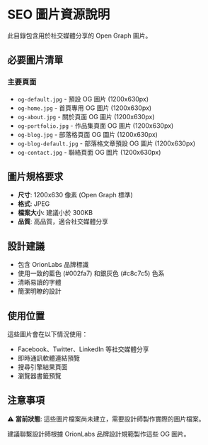 # SEO 圖片資源說明

此目錄包含用於社交媒體分享的 Open Graph 圖片。

## 必要圖片清單

### 主要頁面
- `og-default.jpg` - 預設 OG 圖片 (1200x630px)
- `og-home.jpg` - 首頁專用 OG 圖片 (1200x630px)
- `og-about.jpg` - 關於頁面 OG 圖片 (1200x630px)
- `og-portfolio.jpg` - 作品集頁面 OG 圖片 (1200x630px)
- `og-blog.jpg` - 部落格頁面 OG 圖片 (1200x630px)
- `og-blog-default.jpg` - 部落格文章預設 OG 圖片 (1200x630px)
- `og-contact.jpg` - 聯絡頁面 OG 圖片 (1200x630px)

## 圖片規格要求

- **尺寸**: 1200x630 像素 (Open Graph 標準)
- **格式**: JPEG 
- **檔案大小**: 建議小於 300KB
- **品質**: 高品質，適合社交媒體分享

## 設計建議

- 包含 OrionLabs 品牌標識
- 使用一致的藍色 (#002fa7) 和銀灰色 (#c8c7c5) 色系
- 清晰易讀的字體
- 簡潔明瞭的設計

## 使用位置

這些圖片會在以下情況使用：
- Facebook、Twitter、LinkedIn 等社交媒體分享
- 即時通訊軟體連結預覽
- 搜尋引擎結果頁面
- 瀏覽器書籤預覽

## 注意事項

⚠️ **當前狀態**: 這些圖片檔案尚未建立，需要設計師製作實際的圖片檔案。

建議聯繫設計師根據 OrionLabs 品牌設計規範製作這些 OG 圖片。